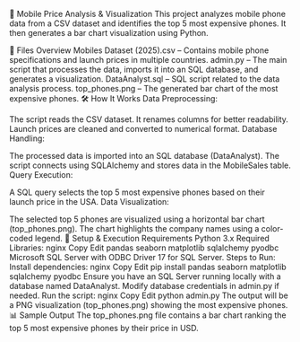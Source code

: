 📱 Mobile Price Analysis & Visualization
This project analyzes mobile phone data from a CSV dataset and identifies the top 5 most expensive phones. It then generates a bar chart visualization using Python.

📂 Files Overview
Mobiles Dataset (2025).csv – Contains mobile phone specifications and launch prices in multiple countries.
admin.py – The main script that processes the data, imports it into an SQL database, and generates a visualization.
DataAnalyst.sql – SQL script related to the data analysis process.
top_phones.png – The generated bar chart of the most expensive phones.
🛠️ How It Works
Data Preprocessing:

The script reads the CSV dataset.
It renames columns for better readability.
Launch prices are cleaned and converted to numerical format.
Database Handling:

The processed data is imported into an SQL database (DataAnalyst).
The script connects using SQLAlchemy and stores data in the MobileSales table.
Query Execution:

A SQL query selects the top 5 most expensive phones based on their launch price in the USA.
Data Visualization:

The selected top 5 phones are visualized using a horizontal bar chart (top_phones.png).
The chart highlights the company names using a color-coded legend.
🔧 Setup & Execution
Requirements
Python 3.x
Required Libraries:
nginx
Copy
Edit
pandas
seaborn
matplotlib
sqlalchemy
pyodbc
Microsoft SQL Server with ODBC Driver 17 for SQL Server.
Steps to Run:
Install dependencies:
nginx
Copy
Edit
pip install pandas seaborn matplotlib sqlalchemy pyodbc
Ensure you have an SQL Server running locally with a database named DataAnalyst.
Modify database credentials in admin.py if needed.
Run the script:
nginx
Copy
Edit
python admin.py
The output will be a PNG visualization (top_phones.png) showing the most expensive phones.
📊 Sample Output
The top_phones.png file contains a bar chart ranking the top 5 most expensive phones by their price in USD.
